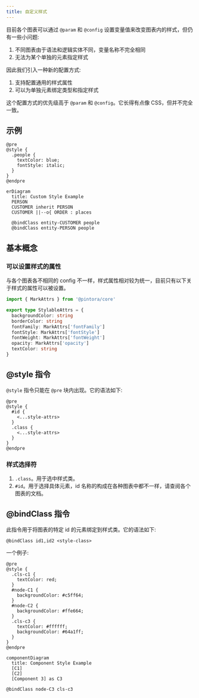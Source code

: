 ```yaml
---
title: 自定义样式
---
```


目前各个图表可以通过 `@param` 和 `@config` 设置变量值来改变图表内的样式，但仍有一些小问题:

1. 不同图表由于语法和逻辑实体不同，变量名称不完全相同
2. 无法为某个单独的元素指定样式

因此我们引入一种新的配置方式:

1. 支持配置通用的样式属性
2. 可以为单独元素绑定类型和指定样式

这个配置方式的优先级高于 `@param` 和 `@config`。它长得有点像 CSS，但并不完全一致。

## 示例

```pintora play
@pre
@style {
  .people {
    textColor: blue;
    fontStyle: italic;
  }
}
@endpre

erDiagram
  title: Custom Style Example
  PERSON
  CUSTOMER inherit PERSON
  CUSTOMER ||--o{ ORDER : places

  @bindClass entity-CUSTOMER people
  @bindClass entity-PERSON people
```

## 基本概念

### 可以设置样式的属性

与各个图表各不相同的 config 不一样，样式属性相对较为统一，目前只有以下关于样式的属性可以被设置。

```ts
import { MarkAttrs } from '@pintora/core'

export type StylableAttrs = {
  backgroundColor: string
  borderColor: string
  fontFamily: MarkAttrs['fontFamily']
  fontStyle: MarkAttrs['fontStyle']
  fontWeight: MarkAttrs['fontWeight']
  opacity: MarkAttrs['opacity']
  textColor: string
}
```

## @style 指令

`@style` 指令只能在 `@pre` 块内出现。它的语法如下:
```pintora
@pre
@style {
  #id {
    <...style-attrs>
  }
  .class {
    <...style-attrs>
  }
}
@endpre
```

### 样式选择符

1. `.class`。用于选中样式类。
1. `#id`。用于选择具体元素，id 名称的构成在各种图表中都不一样，请查阅各个图表的文档。

## @bindClass 指令

此指令用于将图表的特定 id 的元素绑定到样式类。它的语法如下:

```pintora
@bindClass id1,id2 <style-class>
```

一个例子:

```pintora play
@pre
@style {
  .cls-c1 {
    textColor: red;
  }
  #node-C1 {
    backgroundColor: #c5ff64;
  }
  #node-C2 {
    backgroundColor: #ffe664;
  }
  .cls-c3 {
    textColor: #ffffff;
    backgroundColor: #64a1ff;
  }
}
@endpre

componentDiagram
  title: Component Style Example
  [C1]
  [C2]
  [Component 3] as C3

@bindClass node-C3 cls-c3
```
